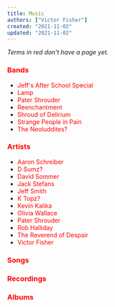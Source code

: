 ```yaml
---
title: Music
authors: ["Victor Fisher"]
created: "2021-11-02"
updated: "2021-11-02"
---
```


*Terms in red don't have a page yet.*

### <span style="color: red">Bands</span>
* <span style="color: red">Jeff's After School Special</span>
* <span style="color: red">Lamp</span>
* <span style="color: red">Pater Shrouder</span>
* <span style="color: red">Reenchantment</span>
* <span style="color: red">Shroud of Delirium</span>
* <span style="color: red">Strange People in Pain</span>
* <span style="color: red">The Neoluddites?</span>

### <span style="color: red">Artists</span>
* <span style="color: red">Aaron Schreiber</span>
* <span style="color: red">D Sumz?</span>
* <span style="color: red">David Sommer</span>
* <span style="color: red">Jack Stefans</span>
* <span style="color: red">Jeff Smith</span>
* <span style="color: red">K Topz?</span>
* <span style="color: red">Kevin Kalika</span>
* <span style="color: red">Olivia Wallace</span>
* <span style="color: red">Pater Shrouder</span>
* <span style="color: red">Rob Halliday</span>
* <span style="color: red">The Reverend of Despair</span>
* <span style="color: red">Victor Fisher</span>

### <span style="color: red">Songs</span>

### <span style="color: red">Recordings</span>

### <span style="color: red">Albums</span>
